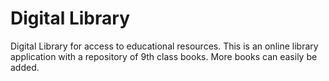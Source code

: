# Digital Library
Digital Library for access to educational resources. This is an online library application with a repository of 9th class books. More books can easily be added.